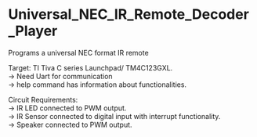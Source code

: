 # Universal_NEC_IR_Remote_Decoder_Player
Programs a universal NEC format IR remote

Target: TI Tiva C series Launchpad/ TM4C123GXL. <br>
-> Need Uart for communication <br>
-> help command has information about functionalities. <br>

Circuit Requirements: <br>
-> IR LED connected to PWM output. <br>
-> IR Sensor connected to digital input with interrupt functionality. <br>
-> Speaker connected to PWM output. <br>
 

